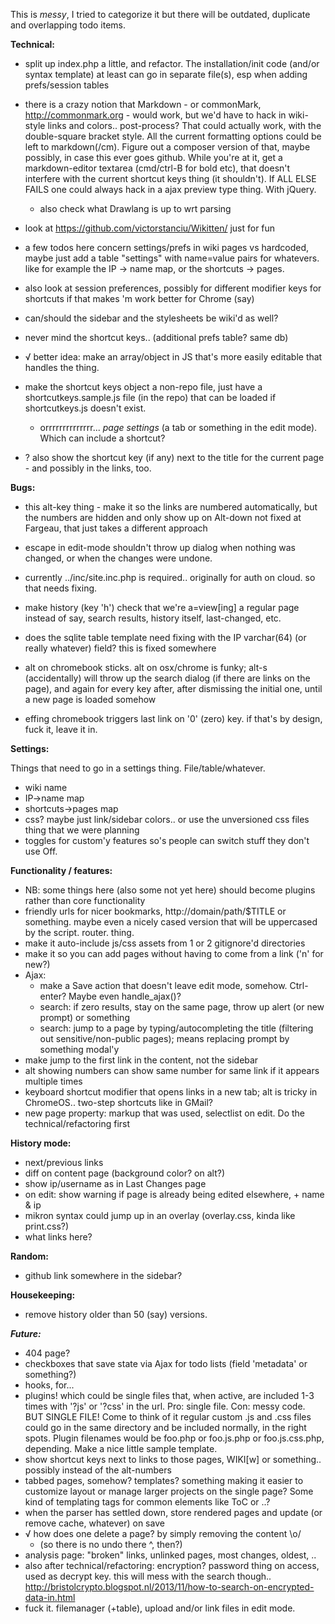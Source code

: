 This is *messy*, I tried to categorize it but there will be outdated, duplicate and overlapping todo items.

**Technical:**

- split up index.php a little, and refactor. The installation/init code (and/or syntax template) at least can go in separate file(s), esp when adding prefs/session tables
- there is a crazy notion that Markdown - or commonMark, http://commonmark.org - would work, but we'd have to hack in wiki-style links and colors.. post-process? That could actually work, with the double-square bracket style. All the current formatting options could be left to markdown(/cm). Figure out a composer version of that, maybe possibly, in case this ever goes github. While you're at it, get a markdown-editor textarea (cmd/ctrl-B for bold etc), that doesn't interfere with the current shortcut keys thing (it shouldn't). If ALL ELSE FAILS one could always hack in a ajax preview type thing. With jQuery.
  - also check what Drawlang is up to wrt parsing
- look at https://github.com/victorstanciu/Wikitten/ just for fun
- a few todos here concern settings/prefs in wiki pages vs hardcoded, maybe just add a table "settings" with name=value pairs for whatevers. like for example the IP -> name map, or the shortcuts -> pages.
- also look at session preferences, possibly for different modifier keys for shortcuts if that makes 'm work better for Chrome (say)

- can/should the sidebar and the stylesheets be wiki'd as well?
- never mind the shortcut keys.. (additional prefs table? same db)

- √ better idea: make an array/object in JS that's more easily editable that handles the thing.
- make the shortcut keys object a non-repo file, just have a shortcutkeys.sample.js file (in the repo) that can be loaded if shortcutkeys.js doesn't exist.
  - orrrrrrrrrrrrrr... *page settings* (a tab or something in the edit mode). Which can include a shortcut?
- ? also show the shortcut key (if any) next to the title for the current page - and possibly in the links, too.


**Bugs:**

- this alt-key thing - make it so the links are numbered automatically, but the numbers are hidden and only show up on Alt-down not fixed at Fargeau, that just takes a different approach
- escape in edit-mode shouldn't throw up dialog when nothing was changed, or when the changes were undone.
- currently ../inc/site.inc.php is required.. originally for auth on cloud. so that needs fixing.
- make history (key 'h') check that we're a=view[ing] a regular page instead of say, search results, history itself, last-changed, etc.
- does the sqlite table template need fixing with the IP varchar(64) (or really whatever) field? this is fixed somewhere

- alt on chromebook sticks. alt on osx/chrome is funky; alt-s (accidentally) will throw up the search dialog (if there are links on the page), and again for every key after, after dismissing the initial one, until a new page is loaded somehow
- effing chromebook triggers last link on '0' (zero) key. if that's by design, fuck it, leave it in.


**Settings:**

Things that need to go in a settings thing. File/table/whatever.

- wiki name
- IP->name map
- shortcuts->pages map
- css? maybe just link/sidebar colors.. or use the unversioned css files thing that we were planning
- toggles for custom'y features so's people can switch stuff they don't use Off.


**Functionality / features:**

- NB: some things here (also some not yet here) should become plugins rather than core functionality
- friendly urls for nicer bookmarks, http://domain/path/$TITLE or something. maybe even a nicely cased version that will be uppercased by the script. router. thing.
- make it auto-include js/css assets from 1 or 2 gitignore'd directories
- make it so you can add pages without having to come from a link ('n' for new?)
- Ajax:
  - make a Save action that doesn't leave edit mode, somehow. Ctrl-enter? Maybe even handle_ajax()?
  - search: if zero results, stay on the same page, throw up alert (or new prompt) or something
  - search: jump to a page by typing/autocompleting the title (filtering out sensitive/non-public pages); means replacing prompt by something modal'y
- make <tab> jump to the first link in the content, not the sidebar
- alt showing numbers can show same number for same link if it appears multiple times
- keyboard shortcut modifier that opens links in a new tab; alt is tricky in ChromeOS.. two-step shortcuts like in GMail?
- new page property: markup that was used, selectlist on edit. Do the technical/refactoring first


**History mode:**

- next/previous links
- diff on content page (background color? on alt?)
- show ip/username as in Last Changes page
- on edit: show warning if page is already being edited elsewhere, + name & ip
- mikron syntax could jump up in an overlay (overlay.css, kinda like print.css?)
- what links here?


**Random:**
- github link somewhere in the sidebar?

**Housekeeping:**

- remove history older than 50 (say) versions.


***Future:***

- 404 page?
- checkboxes that save state via Ajax for todo lists (field 'metadata' or something?)
- hooks, for...
- plugins! which could be single files that, when active, are included 1-3 times with '?js' or '?css' in the url. Pro: single file. Con: messy code. BUT SINGLE FILE! Come to think of it regular custom .js and .css files could go in the same directory and be included normally, in the right spots. Plugin filenames would be foo.php or foo.js.php or foo.js.css.php, depending. Make a nice little sample template.
- show shortcut keys next to links to those pages, WIKI[w] or something.. possibly instead of the alt-numbers
- tabbed pages, somehow? templates? something making it easier to customize layout or manage larger projects on the single page? Some kind of templating tags for common elements like ToC or ..?
- when the parser has settled down, store rendered pages and update (or remove cache, whatever) on save
- √ how does one delete a page? by simply removing the content \o/
  - (so there is no undo there ^, then?)
- analysis page: "broken" links, unlinked pages, most changes, oldest, ..
- also after technical/refactoring: encryption? password thing on access, used as decrypt key. this will mess with the search though.. http://bristolcrypto.blogspot.nl/2013/11/how-to-search-on-encrypted-data-in.html
- fuck it. filemanager (+table), upload and/or link files in edit mode.
